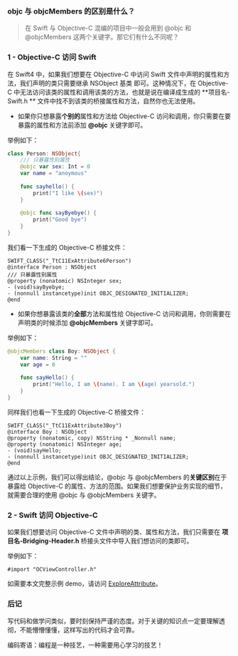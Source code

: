 ### objc 与 objcMembers 的区别是什么？

> 在 Swift 与 Objective-C 混编的项目中一般会用到 @objc 和 @objcMembers 这两个关键字。那它们有什么不同呢？

### 1 - Objective-C 访问 Swift

在 Swift4 中，如果我们想要在 Objective-C 中访问 Swift 文件中声明的属性和方法，我们声明的类只需要继承 NSObject 基类 即可。这种情况下，在 Objective-C 中无法访问该类的属性和调用该类的方法，也就是说在编译成生成的 **项目名-Swift.h ** 文件中找不到该类的桥接属性和方法，自然你也无法使用。

- 如果你只想暴露**个别的**属性和方法给 Objective-C 访问和调用，你只需要在要暴露的属性和方法前添加 **@objc** 关键字即可。

举例如下：

```swift
class Person: NSObject{
    /// 只暴露性别属性
    @objc var sex: Int = 0
    var name = "anoymous"
    
    func sayhello() {
        print("I like \(sex)")
    }
    
    @objc func sayByebye() {
        print("Good bye")
    }
}
```

我们看一下生成的 Objective-C 桥接文件：

```objc
SWIFT_CLASS("_TtC11ExAttribute6Person")
@interface Person : NSObject
/// 只暴露性别属性
@property (nonatomic) NSInteger sex;
- (void)sayByebye;
- (nonnull instancetype)init OBJC_DESIGNATED_INITIALIZER;
@end
```



- 如果你想暴露该类的**全部**方法和属性给 Objective-C 访问和调用，你则需要在声明类的时候添加 **@objcMembers** 关键字即可。

举例如下：

```swift
@objcMembers class Boy: NSObject {
    var name: String = ""
    var age = 0
    
    func sayHello() {
        print("Hello, I am \(name). I am \(age) yearsold.")
    }
}
```

同样我们也看一下生成的 Objective-C 桥接文件：

```objc
SWIFT_CLASS("_TtC11ExAttribute3Boy")
@interface Boy : NSObject
@property (nonatomic, copy) NSString * _Nonnull name;
@property (nonatomic) NSInteger age;
- (void)sayHello;
- (nonnull instancetype)init OBJC_DESIGNATED_INITIALIZER;
@end
```

通过以上示例，我们可以得出结论，@objc 与 @objcMembers 的**关键区别**在于暴露给 Objective-C 的属性、方法的范围。如果我们想要保护业务实现的细节，就需要合理的使用 @objc 与 @objcMembers 关键字。

### 2 - Swift 访问 Objective-C

如果我们想要访问 Objective-C 文件中声明的类、属性和方法，我们只需要在 **项目名-Bridging-Header.h** 桥接头文件中导入我们想访问的类即可。

举例如下：

```objc
#import "OCViewController.h"
```

如需要本文完整示例 demo，请访问 [ExploreAttribute](https://github.com/muhlenXi-Team/ExploreAttribute)。

### 后记

写代码和做学问类似，要时刻保持严谨的态度。对于关键的知识点一定要理解透彻，不能懵懵懂懂，这样写出的代码才会可靠。

编码寄语：编程是一种技艺，一种需要用心学习的技艺！

